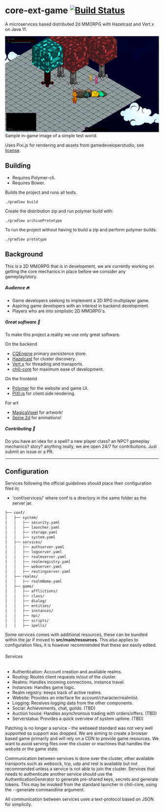 # core-ext-game [![Build Status](https://travis-ci.org/codingchili/chili-game-ext.svg?branch=master)](https://travis-ci.org/codingchili/chili-game-ext)

A microservices based distributed 2d MMORPG with Hazelcast and Vert.x on Java 11.

![in-game-v2.png](images/in-game-v2.png)
Sample in-game image of a simple test world.

Uses Pixi.js for rendering and assets from gamedeveloperstudio, see [license](https://www.gamedeveloperstudio.com/license.php).

## Building

- Requires Polymer-cli.
- Requires Bower.

Builds the project and runs all tests.
```
./gradlew build
```

Create the distribution zip and run polymer build with:
```
./gradlew archivePrototype
```

To run the project without having to build a zip and perform polymer builds:
```
./gradlew prototype
```

## Background
This is a 2D MMORPG that is in development, we are currently working on getting the core mechanics in place 
before we consider any gameplay/story.

##### Audience :fire:
* Game developers seeking to implement a 2D RPG multiplayer game.
* Aspiring game developers with an interest in backend development.
* Players who are into simplistic 2D MMORPG's.

##### Great software :blue_heart:
To make this project a reality we use only great software.

On the backend
- [CQEngine](https://github.com/npgall/cqengine) primary persistence store.
- [Hazelcast](https://hazelcast.com/) for cluster discovery.
- [Vert.x](https://vertx.io/) for threading and transports.
- [chili-core](https://github.com/codingchili/chili-core) for maximum ease of development.

On the frontend
- [Polymer](https://www.polymer-project.org/) for the website and game UI.
- [PIXI.js](http://www.pixijs.com/) for client side rendering.

For art
- [MagicaVoxel](https://ephtracy.github.io/) for artwork!
- [Spine 2d](http://esotericsoftware.com/) for animations!


##### Contributing :purple_heart:
Do you have an idea for a spell? a new player class? an NPC? gameplay mechanics? story? anything really, we are open 24/7 for contributions. Just submit an issue or a PR.

---

## Configuration
Services following the official guidelines should place their configuration files in;
- 'conf/services/' 
where conf is a directory in the same folder as the server jar.
```
├── conf/
│   ├── system/
│   │   ├── security.yaml
│   │   ├── launcher.yaml
│   │   ├── storage.yaml
│   │   ├── system.yaml
│   ├── services/
│   │   ├── authserver.yaml
│   │   ├── logserver.yaml
│   │   ├── realmserver.yaml
│   │   ├── realmregistry.yaml
│   │   ├── webserver.yaml
│   │   ├── routingserver.yaml
│   ├── realms/
│   │   ├── realmName.yaml
│   ├── game/
│   │   ├── afflictions/
│   │   ├── class/
│   │   ├── dialog/
│   │   ├── entities/
│   │   ├── instances/
│   │   ├── npc/
│   │   ├── scripts/
│   │   ├── spells/
```
Some services comes with additional resources, these can be bundled within the jar if moved to **src/main/resources**. This also applies to configuration files, it is however recommended that these are easily edited. 

###### Services
* Authentication: Account creation and available realms.
* Routing: Routes client requests in/out of the cluster.
* Realms: Handles incoming connections, instance travel.
 * Instances: Handles game logic.
* Realm registry: keeps track of active realms. 
* Website: Provides an interface for account/character/realmlist.
* Logging: Receives logging data from the other components.
* Social: Achievements, chat, guilds. (TBD)
* Auction house: Handles asynchronous trading with orders/offers. (TBD)
* Serverstatus: Provides a quick overview of system uptime. (TBD)

Patching is no longer a service - the webseed standard was not very well supported so support was dropped. We are aiming to create a browser based game primarily and will rely on a CDN to provide game resources. We want to avoid serving files over the cluster or machines that handles the website or the game state.

Communication between services is done over the cluster, other available transports such as websock, tcp, udp and rest is available but not recommended unless a service is not able to join the cluster. Services that needs to authenticate another service should use the AuthenticationGenerator to generate pre-shared keys, secrets and generate tokens. This may be invoked from the standard launcher in chili-core, using the --generate commandline argument.

All communication between services uses a text-protocol based on JSON for simplicity.
